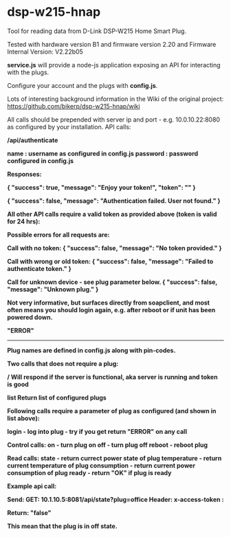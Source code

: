 # dsp-w215-hnap
Tool for reading data from D-Link DSP-W215 Home Smart Plug.

Tested with hardware version B1 and firmware version 2.20
and Firmware Internal Version: V2.22b05


<b>service.js</b> will provide a node-js application exposing an API for interacting with the plugs.

Configure your account and the plugs with <b>config.js</b>.

Lots of interesting background information in the Wiki of the original project: 
https://github.com/bikerp/dsp-w215-hnap/wiki


All calls should be prepended with server ip and port - e.g. 10.0.10.22:8080 as configured by your installation.
API calls: 



<b>/api/authenticate

name : username as configured in config.js
password : password configured in config.js

Responses: 

{
  "success": true,
  "message": "Enjoy your token!",
  "token": "<long token>"
}

{
  "success": false,
  "message": "Authentication failed. User not found."
}


All other API calls require a valid token as provided above (token is valid for 24 hrs):

Possible errors for all requests are:

Call with no token:
{
  "success": false,
  "message": "No token provided."
}

Call with wrong or old token:
{
  "success": false,
  "message": "Failed to authenticate token."
}

Call for unknown device - see plug parameter below.
{
  "success": false,
  "message": "Unknown plug."
}

Not very informative, but surfaces directly from soapclient, and most often means you should login 
again, e.g. after reboot or if unit has been powered down.

"ERROR"


------------------------------------------------------------------------

Plug names are defined in config.js along with pin-codes.

Two calls that does not require a plug: 

/ 
Will respond if the server is functional, aka server is running and token is good

list
Return list of configured plugs

Following calls require a parameter of plug as configured (and shown in list above):

login - log into plug - try if you get return "ERROR" on any call

Control calls:
on - turn plug on
off - turn plug off
reboot - reboot plug

Read calls:
state - return currect power state of plug
temperature - return current temperature of plug
consumption - return current power consumption of plug
ready - return "OK" if plug is ready

Example api call: 

Send:
GET: 10.1.10.5:8081/api/state?plug=office
Header: x-access-token : <long token>

Return: 
"false" 

This mean that the plug is in off state.


